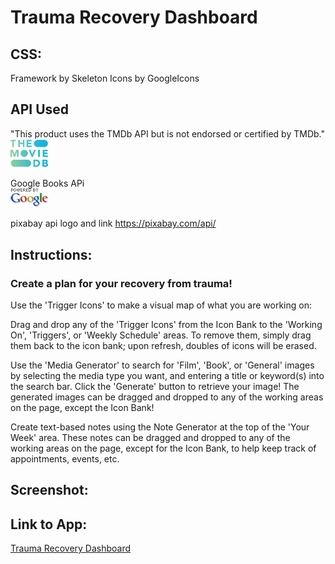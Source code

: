 # Trauma Recovery Dashboard

## CSS:
Framework by Skeleton
Icons by GoogleIcons

## API Used
"This product uses the TMDb API but is not endorsed or certified by TMDb."
</br><img src="./images/tmdb.png" width="60"/>

Google Books APi</br>
<img src="images/poweredby.png">

pixabay api logo and link https://pixabay.com/api/

## Instructions:

### Create a plan for your recovery from trauma!

Use the 'Trigger Icons' to make a visual map of what you are working on:

Drag and drop any of the 'Trigger Icons' from the Icon Bank to the 'Working On', 'Triggers', or 'Weekly Schedule' areas.  To remove them, simply drag them back to the icon bank; upon refresh, doubles of icons will be erased.

Use the 'Media Generator' to search for 'Film', 'Book', or 'General' images by selecting the media type you want, and entering a title or keyword(s) into the search bar. Click the 'Generate' button to retrieve your image!
The generated images can be dragged and dropped to any of the working areas on the page, except the Icon Bank!

Create text-based notes using the Note Generator at the top of the 'Your Week' area.
These notes can be dragged and dropped to any of the working areas on the page, except for the Icon Bank, to help keep track of appointments, events, etc.

## Screenshot:

## Link to App:
[Trauma Recovery Dashboard](https://londonlast21.github.io/filmskeleton)

